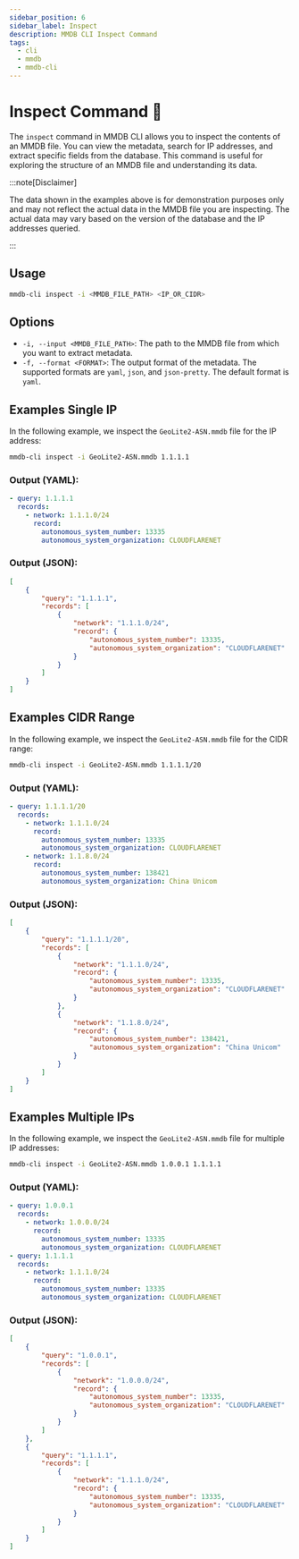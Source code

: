 ```yaml
---
sidebar_position: 6
sidebar_label: Inspect
description: MMDB CLI Inspect Command
tags:
  - cli
  - mmdb
  - mmdb-cli
---
```


# Inspect Command 🔦

The `inspect` command in MMDB CLI allows you to inspect the contents of an MMDB file. You can view the metadata, search for IP addresses, and extract specific fields from the database. This command is useful for exploring the structure of an MMDB file and understanding its data.

:::note[Disclaimer]

The data shown in the examples above is for demonstration purposes only and may not reflect the actual data in the MMDB file you are inspecting. The actual data may vary based on the version of the database and the IP addresses queried.

:::

## Usage

```bash
mmdb-cli inspect -i <MMDB_FILE_PATH> <IP_OR_CIDR>
```

## Options

- `-i, --input <MMDB_FILE_PATH>`: The path to the MMDB file from which you want to extract metadata.
- `-f, --format <FORMAT>`: The output format of the metadata. The supported formats are `yaml`, `json`, and `json-pretty`. The default format is `yaml`.

## Examples Single IP

In the following example, we inspect the `GeoLite2-ASN.mmdb` file for the IP address:

```bash
mmdb-cli inspect -i GeoLite2-ASN.mmdb 1.1.1.1
````

### Output (YAML):

```yaml
- query: 1.1.1.1
  records:
    - network: 1.1.1.0/24
      record:
        autonomous_system_number: 13335
        autonomous_system_organization: CLOUDFLARENET
```

### Output (JSON):

```json
[
    {
        "query": "1.1.1.1",
        "records": [
            {
                "network": "1.1.1.0/24",
                "record": {
                    "autonomous_system_number": 13335,
                    "autonomous_system_organization": "CLOUDFLARENET"
                }
            }
        ]
    }
]
```

## Examples CIDR Range

In the following example, we inspect the `GeoLite2-ASN.mmdb` file for the CIDR range:

```bash
mmdb-cli inspect -i GeoLite2-ASN.mmdb 1.1.1.1/20
```

### Output (YAML):

```yaml
- query: 1.1.1.1/20
  records:
    - network: 1.1.1.0/24
      record:
        autonomous_system_number: 13335
        autonomous_system_organization: CLOUDFLARENET
    - network: 1.1.8.0/24
      record:
        autonomous_system_number: 138421
        autonomous_system_organization: China Unicom
```

### Output (JSON):

```json
[
    {
        "query": "1.1.1.1/20",
        "records": [
            {
                "network": "1.1.1.0/24",
                "record": {
                    "autonomous_system_number": 13335,
                    "autonomous_system_organization": "CLOUDFLARENET"
                }
            },
            {
                "network": "1.1.8.0/24",
                "record": {
                    "autonomous_system_number": 138421,
                    "autonomous_system_organization": "China Unicom"
                }
            }
        ]
    }
]
```

## Examples Multiple IPs

In the following example, we inspect the `GeoLite2-ASN.mmdb` file for multiple IP addresses:

```bash
mmdb-cli inspect -i GeoLite2-ASN.mmdb 1.0.0.1 1.1.1.1
```

### Output (YAML):

```yaml
- query: 1.0.0.1
  records:
    - network: 1.0.0.0/24
      record:
        autonomous_system_number: 13335
        autonomous_system_organization: CLOUDFLARENET
- query: 1.1.1.1
  records:
    - network: 1.1.1.0/24
      record:
        autonomous_system_number: 13335
        autonomous_system_organization: CLOUDFLARENET
```

### Output (JSON):

```json
[
    {
        "query": "1.0.0.1",
        "records": [
            {
                "network": "1.0.0.0/24",
                "record": {
                    "autonomous_system_number": 13335,
                    "autonomous_system_organization": "CLOUDFLARENET"
                }
            }
        ]
    },
    {
        "query": "1.1.1.1",
        "records": [
            {
                "network": "1.1.1.0/24",
                "record": {
                    "autonomous_system_number": 13335,
                    "autonomous_system_organization": "CLOUDFLARENET"
                }
            }
        ]
    }
]
```
